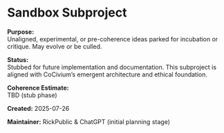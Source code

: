 <!-- status: stub; target: 150+ words -->
<!-- status: stub; target: 150+ words -->
<!-- Filename: README_sandbox.md -->
# Sandbox Subproject

**Purpose:**  
Unaligned, experimental, or pre-coherence ideas parked for incubation or critique. May evolve or be culled.

**Status:**  
Stubbed for future implementation and documentation. This subproject is aligned with CoCivium’s emergent architecture and ethical foundation.

**Coherence Estimate:**  
TBD (stub phase)

**Created:** 2025-07-26

**Maintainer:** RickPublic & ChatGPT (initial planning stage)



